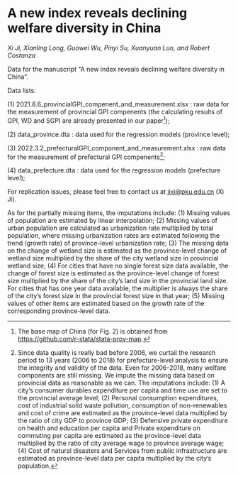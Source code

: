 # A new index reveals declining welfare diversity in China
*Xi Ji, Xianling Long, Guowei Wu, Pinyi Su, Xuanyuan Luo, and Robert Costanza*

Data for the manuscript "A new index reveals declining welfare diversity in China".

Data lists: 

(1) 2021.8.6_provincialGPI_compenent_and_measurement.xlsx : raw data for the measurement of provincial GPI compenents (the calculating results of GPI, WD and SGPI are already presented in our paper[^1]);

(2) data_province.dta : data used for the regression models (province level);

(3) 2022.3.2_prefecturalGPI_component_and_measurement.xlsx : raw data for the measurement of prefectural GPI compenents[^2];

(4) data_prefecture.dta : data used for the regression models (prefecture level);

For replication issues, please feel free to contact us at jixi@pku.edu.cn (Xi Ji).


[^1]: The base map of China (for Fig. 2) is obtained from https://github.com/r-stata/stata-prov-map.

[^2]: Since data quality is really bad before 2006, we curtail the research period to 13 years (2006 to 2018) for prefecture-level analysis to ensure the integrity and validity of the data. Even for 2006-2018, many welfare components are still missing. We impute the missing data based on provincial data as reasonable as we can. The imputations include: (1) A city’s consumer durables expenditure per capita and time use are set to the provincial average level; (2) Personal consumption expenditures, cost of industrial solid waste pollution, consumption of non-renewables and cost of crime are estimated as the province-level data multiplied by the ratio of city GDP to province GDP; (3) Defensive private expenditure on health and education per capita and Private expenditure on commuting per capita are estimated as the province-level data multiplied by the ratio of city average wage to province average wage; (4) Cost of natural disasters and Services from public infrastructure are estimated as province-level data per capita multiplied by the city’s population. 

As for the partially missing items, the imputations include: (1) Missing values of population are estimated by linear interpolation; (2) Missing values of urban population are calculated as urbanization rate multiplied by total population, where missing urbanization rates are estimated following the trend (growth rate) of province-level urbanization rate; (3) The missing data on the change of wetland size is estimated as the province-level change of wetland size multiplied by the share of the city wetland size in provincial wetland size; (4) For cities that have no single forest size data available, the change of forest size is estimated as the province-level change of forest size multiplied by the share of the city’s land size in the provincial land size. For cities that has one year data available, the multiplier is always the share of the city’s forest size in the provincial forest size in that year; (5) Missing values of other items are estimated based on the growth rate of the corresponding province-level data.

